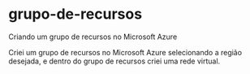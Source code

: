 # grupo-de-recursos
Criando um grupo de recursos no Microsoft Azure

Criei um grupo de recursos no Microsoft Azure selecionando a região desejada, e dentro do grupo de recursos criei uma rede virtual.
